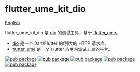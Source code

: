 # flutter_ume_kit_dio

[English](./README.md)

flutter_ume_kit_dio 是 [dio](https://pub.dev/packages/dio) 的调试工具，基于 [flutter_ume](https://pub.dev/packages/flutter_ume)。

- [dio](https://pub.dev/packages/dio) 是一个 Dart/Flutter 的f强大的 HTTP 请求库。
- [flutter_ume](https://pub.dev/packages/flutter_ume) 是一个 Flutter 应用内调试工具的平台。

[![pub package](https://img.shields.io/pub/v/flutter_ume_kit_dio.svg)](https://pub.dev/packages/flutter_ume_kit_dio)
[![pub package](https://img.shields.io/pub/likes/flutter_ume_kit_dio.svg)](https://pub.dev/packages/flutter_ume_kit_dio)
[![pub package](https://img.shields.io/pub/points/flutter_ume_kit_dio.svg)](https://pub.dev/packages/flutter_ume_kit_dio)
[![pub package](https://img.shields.io/pub/popularity/flutter_ume_kit_dio.svg)](https://pub.dev/packages/flutter_ume_kit_dio)
[![pub package](https://img.shields.io/pub/publisher/flutter_ume_kit_dio.svg)](https://pub.dev/packages/flutter_ume_kit_dio)
